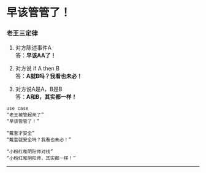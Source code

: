 # 早该管管了！


### 老王三定律
1. 对方陈述事件A   
答：**早该AA了！**

2. 对方说 if A then B  
答：**A就B吗？我看也未必！**

3. 对方说A是A，B是B  
答：**A和B，其实都一样！**

```
use case  
“老王被管起来了”  
“早该管管了！”

“戴套才安全”  
“戴套就安全吗？我看也未必！”

“小粉红和阴阳师对线”  
“小粉红和阴阳师，其实都一样！”
```

----------------------------------



